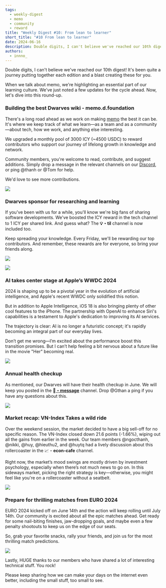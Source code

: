 ```yaml
---
tags:
  - weekly-digest
  - memo
  - community
  - reward
title: "Weekly Digest #10: From lean to learner"
short_title: "#10 From lean to learner"
date: 2024-06-16
description: Double digits, I can't believe we've reached our 10th digest! It's been quite a journey putting together each edition and a blast creating these for you. When we talk about memo, we're highlighting an essential part of our learning culture. We’ve just noted a few updates for the cycle ahead. Now, let's dive into this round-up.
authors:
  - innno_
---
```


Double digits, I can't believe we've reached our 10th digest! It's been quite a journey putting together each edition and a blast creating these for you.

When we talk about memo, we're highlighting an essential part of our learning culture. We’ve just noted a few updates for the cycle ahead. Now, let's dive into this round-up.

### Building the best Dwarves wiki - memo.d.foundation
There's a long road ahead as we work on making [memo](https://memo.d.foundation/) the best it can be. It's where we keep track of what we learn—as a team and as a community—about tech, how we work, and anything else interesting.

We upgraded a monthly pool of 3000 ICY (~4500 USDC) to reward contributors who support our journey of lifelong growth in knowledge and network.

Community members, you're welcome to read, contribute, and suggest additions. Simply drop a message in the relevant channels on our [Discord](http://discord.gg/dwarvesv), or ping @thanh or @Tom for help.

We'd love to see more contributions.

![](assets/10-from-lean-to-learner-memo.webp)

### Dwarves sponsor for researching and learning
If you've been with us for a while, you'll know we're big fans of sharing software developments. We've boosted the ICY reward in the tech channel to 1 ICY per shared link. And guess what? The **💡・til** channel is now included too.

Keep spreading your knowledge. Every Friday, we'll be rewarding our top contributors. And remember, these rewards are for everyone, so bring your friends along.

![](assets/10-from-lean-to-learner-icy-reward.webp)

![](assets/10-from-lean-to-learner-top-contributors.webp)

### AI takes center stage at Apple’s WWDC 2024
2024 is shaping up to be a pivotal year in the evolution of artificial intelligence, and Apple's recent WWDC only solidified this notion.

But in addition to Apple Intelligence, iOS 18 is also bringing plenty of other cool features to the iPhone. The partnership with OpenAI to enhance Siri's capabilities is a testament to Apple's dedication to improving its AI services.

The trajectory is clear: AI is no longer a futuristic concept; it's rapidly becoming an integral part of our everyday lives.

Don’t get me wrong—I’m excited about the performance boost this transition promises. But I can’t help feeling a bit nervous about a future like in the movie "Her" becoming real.

![](assets/10-from-lean-to-learner-wwdc.webp)

### Annual health checkup
As mentioned, our Dwarves will have their health checkup in June. We will keep you posted in the 📌[**・message**](https://discord.com/channels/462663954813157376/1249591418746306570/1249591981248872501) channel. Drop @Gthan a ping if you have any questions about this.

![](assets/10-from-lean-to-learner-health-checkup.webp)

### Market recap: VN-Index Takes a wild ride
Over the weekend session, the market decided to have a big sell-off for no specific reason. The VN-Index closed down 21.6 points (-1.66%), wiping out all the gains from earlier in the week. Our team members @ngocthanh, @nikki, @huy, @hieuthu2, and @huytq had a lively discussion about this rollercoaster in the 📈・**econ-cafe** channel.

Right now, the market’s mood swings are mostly driven by investment psychology, especially when there’s not much news to go on. In this sideways market, picking the right strategy is key—otherwise, you might feel like you're on a rollercoaster without a seatbelt.

![](assets/10-from-lean-to-learner-econ-cafe.webp)

### Prepare for thrilling matches from EURO 2024
EURO 2024 kicked off on June 14th and the action will keep rolling until July 14th. Our community is excited about all the epic matches ahead. Get ready for some nail-biting finishes, jaw-dropping goals, and maybe even a few penalty shootouts to keep us on the edge of our seats.

So, grab your favorite snacks, rally your friends, and join us for the most thrilling match predictions.

![](assets/10-from-lean-to-learner-euro.webp)

Lastly, HUGE thanks to our members who have shared a lot of interesting technical stuff. You rock!

Please keep sharing how we can make your days on the internet even better, including the small stuff, too small to see.
